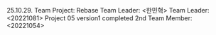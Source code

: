 25.10.29. Team Project: Rebase
Team Leader: <한민혁>
Team Leader: <20221081>
Project 05 version1 completed
 2nd Team Member: <20221054>
